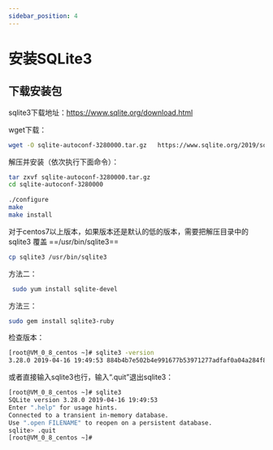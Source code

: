 ```yaml
---
sidebar_position: 4
---
```


# 安装SQLite3

## 下载安装包

sqlite3下载地址：<https://www.sqlite.org/download.html>

wget下载：

``` bash
wget -O sqlite-autoconf-3280000.tar.gz   https://www.sqlite.org/2019/sqlite-autoconf-3280000.tar.gz
```

解压并安装（依次执行下面命令）：

``` bash
tar zxvf sqlite-autoconf-3280000.tar.gz
cd sqlite-autoconf-3280000
 
./configure
make
make install
```

对于centos7以上版本，如果版本还是默认的低的版本，需要把解压目录中的sqlite3 覆盖 ==/usr/bin/sqlite3==

``` bash
cp sqlite3 /usr/bin/sqlite3
```

方法二：

``` bash
 sudo yum install sqlite-devel
```

方法三：

``` bash
sudo gem install sqlite3-ruby
```

检查版本：

``` bash
[root@VM_0_8_centos ~]# sqlite3 -version
3.28.0 2019-04-16 19:49:53 884b4b7e502b4e991677b53971277adfaf0a04a284f8e483e2553d0f83156b50
```

或者直接输入sqlite3也行，输入“.quit”退出sqlite3：

``` bash
[root@VM_0_8_centos ~]# sqlite3
SQLite version 3.28.0 2019-04-16 19:49:53
Enter ".help" for usage hints.
Connected to a transient in-memory database.
Use ".open FILENAME" to reopen on a persistent database.
sqlite> .quit
[root@VM_0_8_centos ~]#
```
